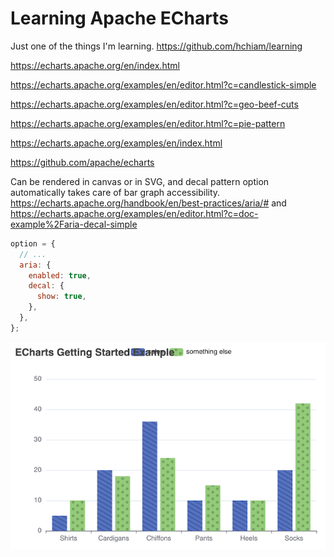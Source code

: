 # Learning Apache ECharts

Just one of the things I'm learning. https://github.com/hchiam/learning

https://echarts.apache.org/en/index.html

https://echarts.apache.org/examples/en/editor.html?c=candlestick-simple

https://echarts.apache.org/examples/en/editor.html?c=geo-beef-cuts

https://echarts.apache.org/examples/en/editor.html?c=pie-pattern

https://echarts.apache.org/examples/en/index.html

https://github.com/apache/echarts

Can be rendered in canvas or in SVG, and decal pattern option automatically takes care of bar graph accessibility. https://echarts.apache.org/handbook/en/best-practices/aria/# and https://echarts.apache.org/examples/en/editor.html?c=doc-example%2Faria-decal-simple

```js
option = {
  // ...
  aria: {
    enabled: true,
    decal: {
      show: true,
    },
  },
};
```

![demo-screenshot](https://github.com/hchiam/learning-apache-echarts/blob/main/example-demo-screenshot.png)
